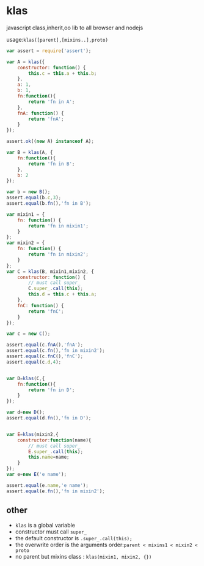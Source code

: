 # klas

javascript class,inherit,oo lib to all browser and nodejs

usage:`klas([parent],[mixins..],proto)`

```javascript
var assert = require('assert');

var A = klas({
    constructor: function() {
        this.c = this.a + this.b;
    },
    a: 1,
    b: 1,
    fn:function(){
        return 'fn in A';
    },
    fnA: function() {
        return 'fnA';
    }
});

assert.ok((new A) instanceof A);

var B = klas(A, {
    fn:function(){
        return 'fn in B';
    },
    b: 2
});

var b = new B();
assert.equal(b.c,3);
assert.equal(b.fn(),'fn in B');

var mixin1 = {
    fn: function() {
        return 'fn in mixin1';
    }
};
var mixin2 = {
    fn: function() {
        return 'fn in mixin2';
    }
};
var C = klas(B, mixin1,mixin2, {
    constructor: function() {
        // must call super_
        C.super_.call(this);
        this.d = this.c + this.a;
    },
    fnC: function() {
        return 'fnC';
    }
});

var c = new C();

assert.equal(c.fnA(),'fnA');
assert.equal(c.fn(),'fn in mixin2');
assert.equal(c.fnC(),'fnC');
assert.equal(c.d,4);


var D=klas(C,{
    fn:function(){
        return 'fn in D';
    }
});

var d=new D();
assert.equal(d.fn(),'fn in D');


var E=klas(mixin2,{
    constructor:function(name){
        // must call super_
        E.super_.call(this);
        this.name=name;
    }
});
var e=new E('e name');

assert.equal(e.name,'e name');
assert.equal(e.fn(),'fn in mixin2');
```


## other

* `klas` is a global variable
* constructor must call `super_`
* the default constructor is `.super_.call(this);`
* the overwrite order is the arguments order:`parent < mixins1 < mixin2 < proto`
* no parent but mixins class : `klas(mixin1, mixin2, {})`